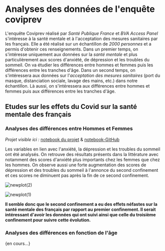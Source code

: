 # Analyses des données de l'enquête coviprev

L'enquête Coviprev réalisé par *Santé Publique France* et *BVA Access Panel* s'intéresse à la santé mentale et à l'acceptation des mesures sanitaires par les français. Elle a été réalisé sur un échantillon de *2000 personnes* et a permis d'obtenir ces renseignements.
Dans un premier temps, on s'intéresse uniquement aux données sur la *santé mentale* et plus particulièrement aux scores d'anxiété, de dépression et les troubles du sommeil. On va étudier les différences entre hommes et femmes puis les différences entre les tranches d'âge.
Dans un second temps, on s'intéressera aux données sur l'*acceptation des mesures sanitaires* (port du masque, distanciation sociale, lavage des mains, etc.) dans notre échantillon. Là aussi, on s'intéressera aux différences entre hommes et femmes puis aux différences entre les tranches d'âge. 

## Etudes sur les effets du Covid sur la santé mentale des français

### Analyses des différences entre Hommes et Femmes 

*Projet visible ici :* [notebook du projet](https://deepnote.com/project/CoviprevAnalysis-UUVMmZkdQ52wjEKPgVUK9A/%2Fcoviprev_gender_analysis.ipynb) & [notebook-GitHub](https://github.com/Sylvariane/analyse-coviprev/blob/main/coviprev_gender_analysis.ipynb)

Les variables en lien avec l'anxiété, la dépression et les troubles du sommeil ont été analysés. On retrouve des résultats présents dans la littérature avec notamment des scores d'anxiété plus importants chez les femmes que chez les hommes. On observe aussi une forte augmentation des scores de dépression et des troubles du sommeil à l'annonce du second confinement et ces scores ne diminuent pas après la fin de ce second confinement. 

![newplot(2)](https://user-images.githubusercontent.com/64648386/115441010-a963d280-a210-11eb-8c76-7383af6cbc35.png)

![newplot(1)](https://user-images.githubusercontent.com/64648386/115441021-af59b380-a210-11eb-8422-773628d268b2.png)

**Il semble donc que le second confinement a eu des effets néfastes sur la santé mentale des français par rapport au premier confinement. Il serait intéressant d'avoir les données qui ont suivi ainsi que celle du troisième confinement pour suivre cette évolution.**

### Analyses des différences en fonction de l'âge

{en cours...}


